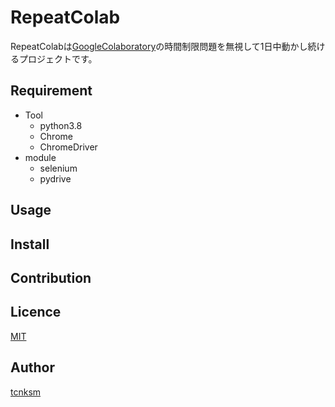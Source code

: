 # RepeatColab

RepeatColabは[GoogleColaboratory](https://colab.research.google.com/notebooks/welcome.ipynb)の時間制限問題を無視して1日中動かし続けるプロジェクトです。

## Requirement
* Tool
    * python3.8
    * Chrome
    * ChromeDriver
* module
    * selenium
    * pydrive
    
## Usage

## Install

## Contribution

## Licence

[MIT](https://github.com/tcnksm/tool/blob/master/LICENCE)

## Author

[tcnksm](https://github.com/tcnksm)